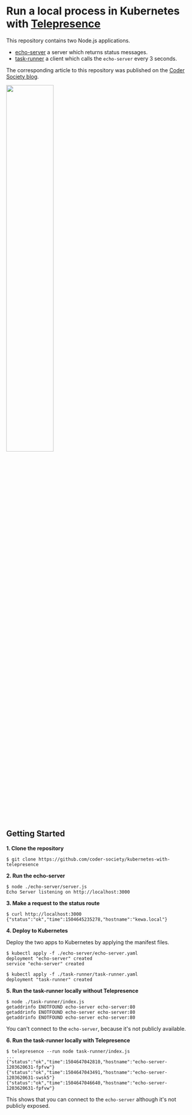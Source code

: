 # Run a local process in Kubernetes with [Telepresence](https://www.telepresence.io/)

This repository contains two Node.js applications.

- [echo-server](/echo-server) a server which returns status messages.
- [task-runner](/task-runner) a client which calls the `echo-server` every 3 seconds.

The corresponding article to this repository was published on the [Coder Society blog](https://blog.codersociety.com/run-a-local-process-in-kubernetes-with-telepresence-dc16bd593b52).

<img src="https://user-images.githubusercontent.com/2142829/30082451-262f5db4-928b-11e7-802f-279d41c497ee.png" width="50%">

## Getting Started

**1. Clone the repository**
```
$ git clone https://github.com/coder-society/kubernetes-with-telepresence
```

**2. Run the echo-server**

```
$ node ./echo-server/server.js
Echo Server listening on http://localhost:3000
```

**3. Make a request to the status route**

```
$ curl http://localhost:3000
{"status":"ok","time":1504645235278,"hostname":"kewa.local"}
```

**4. Deploy to Kubernetes**

Deploy the two apps to Kubernetes by applying the manifest files.

```
$ kubectl apply -f ./echo-server/echo-server.yaml
deployment "echo-server" created
service "echo-server" created

$ kubectl apply -f ./task-runner/task-runner.yaml
deployment "task-runner" created
```

**5. Run the task-runner locally without Telepresence**

```
$ node ./task-runner/index.js
getaddrinfo ENOTFOUND echo-server echo-server:80
getaddrinfo ENOTFOUND echo-server echo-server:80
getaddrinfo ENOTFOUND echo-server echo-server:80
```

You can't connect to the `echo-server`, because it's not publicly available.

**6. Run the task-runner locally with Telepresence**

```
$ telepresence --run node task-runner/index.js
...
{"status":"ok","time":1504647042810,"hostname":"echo-server-1203620631-fpfvw"}
{"status":"ok","time":1504647043491,"hostname":"echo-server-1203620631-swsk5"}
{"status":"ok","time":1504647046640,"hostname":"echo-server-1203620631-fpfvw"}
```

This shows that you can connect to the `echo-server` although it's not publicly exposed.

